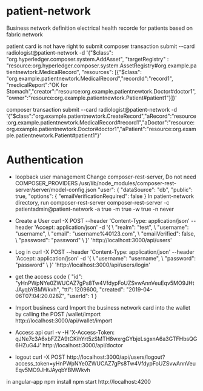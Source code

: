 # patient-network

Business network definition
electrical health recorde for patients based on fabric network


patient card is not have right to submit
composer transaction submit --card radiologist@patient-network -d '{"$class": "org.hyperledger.composer.system.AddAsset", "targetRegistry" : "resource:org.hyperledger.composer.system.AssetRegistry#org.example.patientnewtork.MedicalRecord", "resources": [{"$class": "org.example.patientnewtork.MedicalRecord","recordId":"record1", "medicalReport":"OK for Stomach","creator":"resource:org.example.patientnewtork.Doctor#doctor1","owner":"resource:org.example.patientnewtork.Patient#patient1"}]}'

composer transaction submit --card radiologist@patient-network -d '{"$class":"org.example.patientnewtork.CreateRecord","aRecord":"resource:org.example.patientnewtork.MedicalRecord#record1","aDoctor":"resource:org.example.patientnewtork.Doctor#doctor1","aPatient":"resource:org.example.patientnewtork.Patient#patient1"}'

# Authentication 
* loopback user management
Change composer-rest-server, Do not need COMPOSER_PROVIDERS
   /usr/lib/node_modules/composer-rest-server/server/model-config.json
   "user": {
    "dataSource": "db",
    "public": true,
    "options": {
      "emailVerificationRequired": false
    }
  In patient-network directory, run composer-rest-server
  composer-rest-server -c patientadmin@patient-network -a true -m true -w true -n never

* Create a User 
curl -X POST --header 'Content-Type: application/json' --header 'Accept: application/json' -d '{ \ 
   "realm": "test", \ 
   "username": "username", \ 
   "email": "username%40123.com", \ 
   "emailVerified": false, \ 
   "password": "password" \ 
 }' 'http://localhost:3000/api/users'

* Log in 
curl -X POST --header 'Content-Type: application/json' --header 'Accept: application/json' -d '{ \ 
   "username": "username", \ 
   "password": "password" \ 
 }' 'http://localhost:3000/api/users/login'

* get the access code
{
  "id": "yHnPWpNYe0ZWUCAZ7gPs8Tw4VfdypFoUZSvwAnnVeuEqv5MO9JHtJAyqbYBMWkvh",
  "ttl": 1209600,
  "created": "2019-04-06T07:04:20.028Z",
  "userId": 1
}

* Import business card
Import the business network card into the wallet by calling the POST /wallet/import 
http://localhost:3000/api/wallet/import  

* Access api
curl -v -H 'X-Access-Token: qJNe7c3A6xbFZZA9tCKihYrt5zSMTH8wxrgGYbjeLsgxnA6a3GTFHbsQG6HZuG4J' http://localhost:3000/api/doctor


* logout
curl -X POST http://localhost:3000/api/users/logout?access_token=yHnPWpNYe0ZWUCAZ7gPs8Tw4VfdypFoUZSvwAnnVeuEqv5MO9JHtJAyqbYBMWkvh

in angular-app
npm install
npm start
http://localhost:4200


